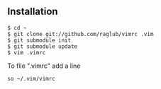 ## Installation

    $ cd ~
    $ git clone git://github.com/raglub/vimrc .vim
    $ git submodule init
    $ git submodule update
    $ vim .vimrc

To file ".vimrc" add a line

    so ~/.vim/vimrc
